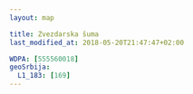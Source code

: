 ```yaml
---
layout: map

title: Zvezdarska šuma
last_modified_at: 2018-05-20T21:47:47+02:00

WDPA: [555560018]
geoSrbija:
  L1_183: [169]
---
```

